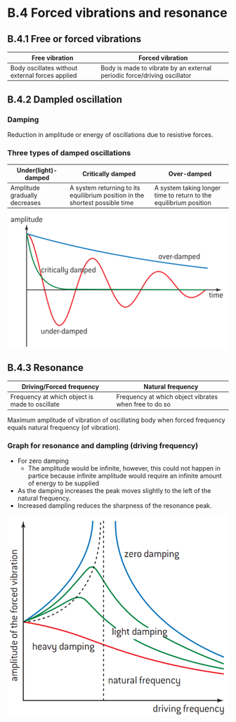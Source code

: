 # B.4 Forced vibrations and resonance
## B.4.1 Free or forced vibrations  
|Free vibration|Forced vibration|
|---|---|
|Body oscillates without external forces applied|Body is made to vibrate by an external periodic force/driving oscillator|  

## B.4.2 Dampled oscillation
### Damping  
Reduction in amplitude or energy of oscillations due to resistive forces.  

### Three types of damped oscillations  
|Under(light)-damped|Critically damped|Over-damped|
|---|---|---|
|Amplitude gradually decreases|A system returning to its equilibrium position in the shortest possible time|A system taking longer time to return to the equilibrium position|  

![three damping](/IBDP_Physics_HL/Topic%20B%20Engineering/image/threeDamping.png)

## B.4.3 Resonance
|Driving/Forced frequency|Natural frequency|
|---|---|
|Frequency at which object is made to oscillate|Frequency at which object vibrates when free to do so |

Maximum amplitude of vibration of oscillating body when forced frequency equals natural frequency (of vibration).  

### Graph for resonance and dampling (driving frequency)  
* For zero damping
  * The amplitude would be infinite, however, this could not happen in partice because infinite amplitude would require an infinite amount of energy to be supplied
* As the damping increases the peak moves slightly to the left of the natural frequency.  
* Increased dampling reduces the sharpness of the resonance peak.  

![resonance and dampling](/IBDP_Physics_HL/Topic%20B%20Engineering/image/ResonanceAndDamping.png)

